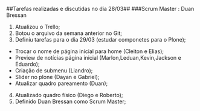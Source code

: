   
##Tarefas realizadas e discutidas no dia 28/03##
###Scrum Master : Duan Bressan  

1. Atualizou o Trello;
2. Botou o arquivo da semana anterior no Git;
3. Definiu tarefas para o dia 29/03 (estudar componetes para o Plone);
  - Trocar o nome de página inicial para home (Cleiton e Elias);
  - Preview de notícias página inicial (Marlon,Leduan,Kevin,Jackson e Eduardo);
  - Criação de submenu (Liandro);
  - Slider no plone (Dayan e Gabriel);
  - Atualizar quadro pareamento (Duan);
4. Atualizado quadro físico (Diego e Roberto);
5. Definido Duan Bressan como Scrum Master;
